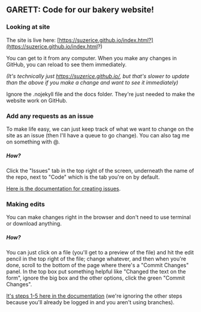 ## GARETT: Code for our bakery website!

### Looking at site

The site is live here: [https://suzerice.github.io/index.html?](https://suzerice.github.io/index.html?)

You can get to it from any computer. When you make any changes in GitHub, you can reload to see them immediately. 

*(It's technically just https://suzerice.github.io/, but that's slower to update than the above if you make a change and want to see it immediately)*

Ignore the .nojekyll file and the docs folder. They're just needed to make the website work on GitHub.

### Add any requests as an issue

To make life easy, we can just keep track of what we want to change on the site as an issue (then I'll have a queue to go change). You can also tag me on something with @. 

##### How? 

Click the "Issues" tab in the top right of the screen, underneath the name of the repo, next to "Code" which is the tab you're on by default. 

[Here is the documentation for creating issues](https://help.github.com/en/articles/creating-an-issue).

### Making edits

You can make changes right in the browser and don't need to use terminal or download anything.

##### How?

You can just click on a file (you'll get to a preview of the file) and hit the edit pencil in the top right of the file; change whatever, and then when you're done, scroll to the bottom of the page where there's a "Commit Changes" panel. In the top box put something helpful like "Changed the text on the form", ignore the big box and the other options, click the green "Commit Changes".

[It's steps 1-5 here in the documentation](https://help.github.com/en/articles/editing-files-in-your-repository) (we're ignoring the other steps because you'll already be logged in and you aren't using branches).
